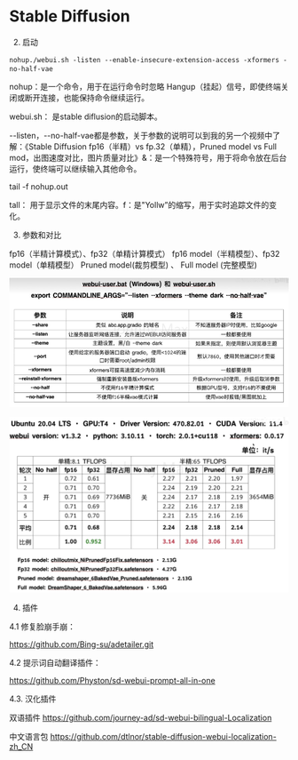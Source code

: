 # Stable Diffusion

2. 启动

```
nohup./webui.sh -listen --enable-insecure-extension-access -xformers -no-half-vae
```

nohup：是一个命令，用于在运行命令时忽略 Hangup（挂起）信号，即使终端关闭或断开连接，也能保持命令继续运行。

webui.sh： 是stable diflusion的启动脚本。

--listen，--no-half-vae都是参数，关于参数的说明可以到我的另一个视频中了解：《Stable Diffusion fp16（半精）vs fp.32（单精），Pruned model vs Full mod，出图速度对比，图片质量对比》&：是一个特殊符号，用于将命令放在后台运行，使终端可以继续输入其他命令。

tail -f nohup.out

tall： 用于显示文件的末尾内容。f：是"Yollw”的缩写，用于实时追踪文件的变化。

3. 参数和对比

fp16（半精计算模式）、fp32（单精计算模式）
fp16 model（半精模型）、fp32 model（单精模型）
Pruned model(裁剪模型) 、 Full model (完整模型)

![](./assets/sd-parameter.jpg)

![](./assets/sd-parameter-compare.jpg)

4. 插件

4.1 修复脸崩手崩：

https://github.com/Bing-su/adetailer.git

4.2 提示词自动翻译插件：

https://github.com/Physton/sd-webui-prompt-all-in-one

4.3. 汉化插件

双语插件
https://github.com/journey-ad/sd-webui-bilingual-Localization

中文语言包
https://github.com/dtlnor/stable-diffusion-webui-localization-zh_CN